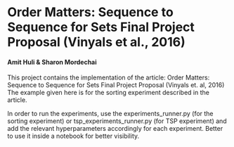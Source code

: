 # Order Matters: Sequence to Sequence for Sets Final Project Proposal (Vinyals et al., 2016)
#### Amit Huli & Sharon Mordechai
This project contains the implementation of the article: Order Matters: Sequence to Sequence for Sets Final Project Proposal (Vinyals et. al, 2016)
The example given here is for the sorting experiment described in the article.

In order to run the experiments, use the experiments_runner.py (for the sorting experiment) or tsp_experiments_runner.py (for TSP experiment) and add the relevant hyperparameters accordingly for each experiment. Better to use it inside a notebook for better visibility.


